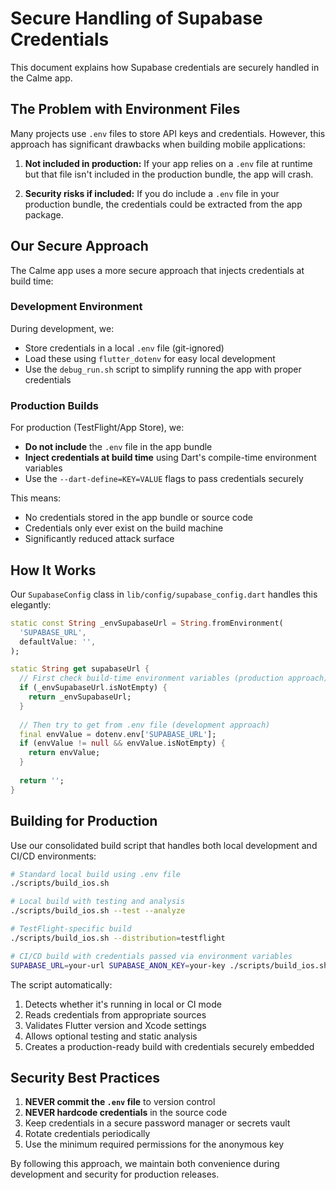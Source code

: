 # Secure Handling of Supabase Credentials

This document explains how Supabase credentials are securely handled in the Calme app.

## The Problem with Environment Files

Many projects use `.env` files to store API keys and credentials. However, this approach has significant drawbacks when building mobile applications:

1. **Not included in production:** If your app relies on a `.env` file at runtime but that file isn't included in the production bundle, the app will crash.

2. **Security risks if included:** If you do include a `.env` file in your production bundle, the credentials could be extracted from the app package.

## Our Secure Approach

The Calme app uses a more secure approach that injects credentials at build time:

### Development Environment

During development, we:
- Store credentials in a local `.env` file (git-ignored)
- Load these using `flutter_dotenv` for easy local development
- Use the `debug_run.sh` script to simplify running the app with proper credentials

### Production Builds

For production (TestFlight/App Store), we:
- **Do not include** the `.env` file in the app bundle
- **Inject credentials at build time** using Dart's compile-time environment variables
- Use the `--dart-define=KEY=VALUE` flags to pass credentials securely

This means:
- No credentials stored in the app bundle or source code
- Credentials only ever exist on the build machine
- Significantly reduced attack surface

## How It Works

Our `SupabaseConfig` class in `lib/config/supabase_config.dart` handles this elegantly:

```dart
static const String _envSupabaseUrl = String.fromEnvironment(
  'SUPABASE_URL',
  defaultValue: '',
);

static String get supabaseUrl {
  // First check build-time environment variables (production approach)
  if (_envSupabaseUrl.isNotEmpty) {
    return _envSupabaseUrl;
  }
  
  // Then try to get from .env file (development approach)
  final envValue = dotenv.env['SUPABASE_URL'];
  if (envValue != null && envValue.isNotEmpty) {
    return envValue;
  }
  
  return '';
}
```

## Building for Production

Use our consolidated build script that handles both local development and CI/CD environments:

```bash
# Standard local build using .env file
./scripts/build_ios.sh

# Local build with testing and analysis
./scripts/build_ios.sh --test --analyze

# TestFlight-specific build
./scripts/build_ios.sh --distribution=testflight

# CI/CD build with credentials passed via environment variables
SUPABASE_URL=your-url SUPABASE_ANON_KEY=your-key ./scripts/build_ios.sh --ci
```

The script automatically:
1. Detects whether it's running in local or CI mode
2. Reads credentials from appropriate sources
3. Validates Flutter version and Xcode settings
4. Allows optional testing and static analysis
5. Creates a production-ready build with credentials securely embedded

## Security Best Practices

1. **NEVER commit the `.env` file** to version control
2. **NEVER hardcode credentials** in the source code
3. Keep credentials in a secure password manager or secrets vault
4. Rotate credentials periodically
5. Use the minimum required permissions for the anonymous key

By following this approach, we maintain both convenience during development and security for production releases. 